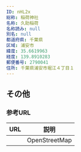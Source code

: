 ```yaml
---
ID: nHL2x
総称: 稲荷神社
名称: 久助稲荷
名称読み: null
別名: null
都道府県: 千葉県
区域: 浦安市
緯度: 35.6619963
経度: 139.8910283
郵便番号: 2790041
住所: 千葉県浦安市堀江４丁目１
---
```


## その他

### 参考URL

| URL | 説明          |
| --- | ------------- |
|     | OpenStreetMap |
